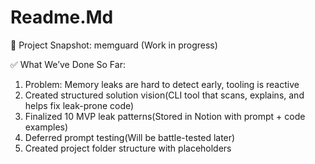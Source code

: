 # Readme.Md
🧭 Project Snapshot: memguard (Work in progress)

✅ What We’ve Done So Far:
1. Problem: Memory leaks are hard to detect early, tooling is reactive
2. Created structured solution vision(CLI tool that scans, explains, and helps fix leak-prone code)
3. Finalized 10 MVP leak patterns(Stored in Notion with prompt + code examples)
4. Deferred prompt testing(Will be battle-tested later)
5. Created project folder structure with placeholders

